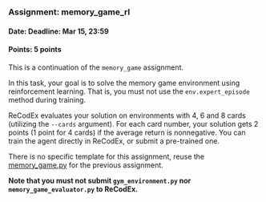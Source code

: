### Assignment: memory_game_rl
#### Date: Deadline: Mar 15, 23:59
#### Points: 5 points

This is a continuation of the `memory_game` assignment.

In this task, your goal is to solve the memory game environment
using reinforcement learning. That is, you must not use the
`env.expert_episode` method during training.

ReCodEx evaluates your solution on environments with 4, 6 and 8 cards (utilizing
the `--cards` argument). For each card number, your solution gets 2 points
(1 point for 4 cards) if the average return is nonnegative. You can train the agent
directly in ReCodEx, or submit a pre-trained one.

There is no specific template for this assignment, reuse the
[memory_game.py](https://github.com/ufal/npfl122/tree/past-1920/labs/10/memory_game.py)
for the previous assignment.

**Note that you must not submit `gym_environment.py` nor
`memory_game_evaluator.py` to ReCodEx.**
